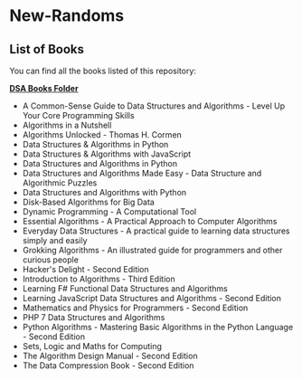 # New-Randoms

## List of Books

You can find all the books listed of this repository:

[**DSA Books Folder**](https://github.com/shivamtomershiv/Reading-Materials/tree/main/Data%20Structure%20and%20Algorithm%20in%20Python)

- A Common-Sense Guide to Data Structures and Algorithms - Level Up Your Core Programming Skills
- Algorithms in a Nutshell 
- Algorithms Unlocked - Thomas H. Cormen 
- Data Structures & Algorithms in Python 
- Data Structures & Algorithms with JavaScript 
- Data Structures and Algorithms in Python 
- Data Structures and Algorithms Made Easy - Data Structure and Algorithmic Puzzles
- Data Structures and Algorithms with Python 
- Disk-Based Algorithms for Big Data 
- Dynamic Programming - A Computational Tool 
- Essential Algorithms - A Practical Approach to Computer Algorithms 
- Everyday Data Structures - A practical guide to learning data structures simply and easily
- Grokking Algorithms - An illustrated guide for programmers and other curious people 
- Hacker's Delight - Second Edition 
- Introduction to Algorithms - Third Edition
- Learning F# Functional Data Structures and Algorithms
- Learning JavaScript Data Structures and Algorithms - Second Edition 
- Mathematics and Physics for Programmers - Second Edition 
- PHP 7 Data Structures and Algorithms 
- Python Algorithms - Mastering Basic Algorithms in the Python Language - Second Edition
- Sets, Logic and Maths for Computing 
- The Algorithm Design Manual - Second Edition 
- The Data Compression Book - Second Edition
